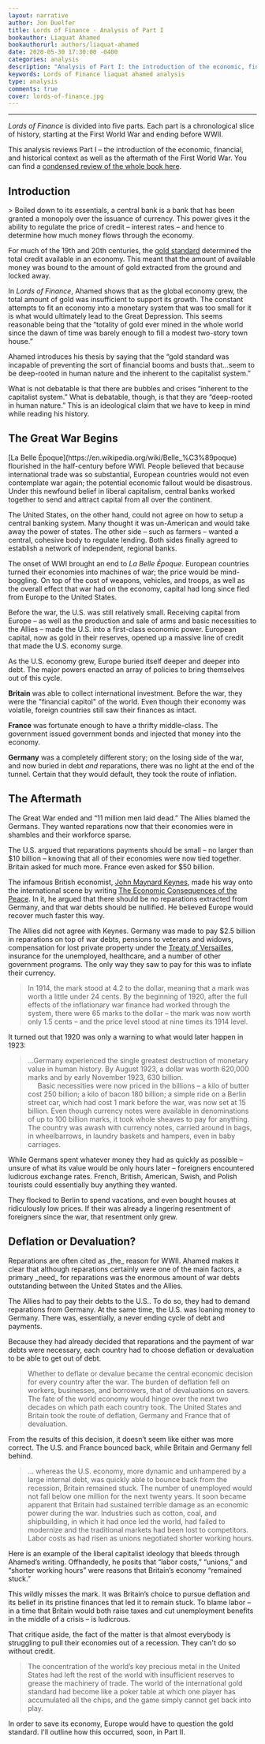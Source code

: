```yaml
---
layout: narrative
author: Jon Duelfer
title: Lords of Finance - Analysis of Part I
bookauthor: Liaquat Ahamed
bookauthorurl: authors/liaquat-ahamed
date: 2020-05-30 17:30:00 -0400
categories: analysis
description: "Analysis of Part I: the introduction of the economic, financial, and historical context as well as the aftermath of the First World War."
keywords: Lords of Finance liaquat ahamed analysis
type: analysis
comments: true
cover: lords-of-finance.jpg
---
```

<hr/>

_Lords of Finance_ is divided into five parts. Each part is a chronological slice of history, starting at the First World War and ending before WWII.

This analysis reviews Part I – the introduction of the economic, financial, and historical context as well as the aftermath of the First World War. You can find a [condensed review of the whole book here](/texts/2020-05-28-lords-of-finance).

<h2><strong>Introduction</strong></h2>
> Boiled down to its essentials, a central bank is a bank that has been granted a monopoly over the issuance of currency. This power gives it the ability to regulate the price of credit – interest rates – and hence to determine how much money flows through the economy.

For much of the 19th and 20th centuries, the [gold standard](https://en.wikipedia.org/wiki/Gold_standard) determined the total credit available in an economy. This meant that the amount of available money was bound to the amount of gold extracted from the ground and locked away.

In _Lords of Finance_, Ahamed shows that as the global economy grew, the total amount of gold was insufficient to support its growth. The constant attempts to fit an economy into a monetary system that was too small for it is what would ultimately lead to the Great Depression. This seems reasonable being that the “totality of gold ever mined in the whole world since the dawn of time was barely enough to fill a modest two-story town house.”

Ahamed introduces his thesis by saying that the “gold standard was incapable of preventing the sort of financial booms and busts that...seem to be deep-rooted in human nature and the inherent to the capitalist system.”

What is not debatable is that there are bubbles and crises “inherent to the capitalist system.” What is debatable, though, is that they are “deep-rooted in human nature.” This is an ideological claim that we have to keep in mind while reading his history.

<h2><strong>The Great War Begins</strong></h2>
[La Belle Époque](https://en.wikipedia.org/wiki/Belle_%C3%89poque) flourished in the half-century before WWI. People believed that because international trade was so substantial, European countries would not even contemplate war again; the potential economic fallout would be disastrous. Under this newfound belief in liberal capitalism, central banks worked together to send and attract capital from all over the continent.

The United States, on the other hand, could not agree on how to setup a central banking system. Many thought it was un-American and would take away the power of states. The other side – such as farmers – wanted a central, cohesive body to regulate lending. Both sides finally agreed to establish a network of independent, regional banks.

The onset of WWI brought an end to _La Belle Époque_. European countries turned their economies into machines of war; the price would be mind-boggling. On top of the cost of weapons, vehicles, and troops, as well as the overall effect that war had on the economy, capital had long since fled from Europe to the United States.

Before the war, the U.S. was still relatively small. Receiving capital from Europe – as well as the production and sale of arms and basic necessities to the Allies – made the U.S. into a first-class economic power. European capital, now as gold in their reserves, opened up a massive line of credit that made the U.S. economy surge.

As the U.S. economy grew, Europe buried itself deeper and deeper into debt. The major powers enacted an array of policies to bring themselves out of this cycle.

**Britain** was able to collect international investment. Before the war, they were the "financial capitol" of the world. Even though their economy was volatile, foreign countries still saw their finances as intact.

**France** was fortunate enough to have a thrifty middle-class. The government issued government bonds and injected that money into the economy.

**Germany** was a completely different story; on the losing side of the war, and now buried in debt _and_ reparations, there was no light at the end of the tunnel. Certain that they would default, they took the route of inflation.

<h2><strong>The Aftermath</strong></h2>
The Great War ended and “11 million men laid dead.” The Allies blamed the Germans. They wanted reparations now that their economies were in shambles and their workforce sparse.

The U.S. argued that reparations payments should be small – no larger than $10 billion – knowing that all of their economies were now tied together. Britain asked for much more. France even asked for $50 billion.

The infamous British economist, [John Maynard Keynes](https://en.wikipedia.org/wiki/John_Maynard_Keynes), made his way onto the international scene by writing [The Economic Consequences of the Peace](https://en.wikipedia.org/wiki/The_Economic_Consequences_of_the_Peace). In it, he argued that there should be no reparations extracted from Germany, and that war debts should be nullified. He believed Europe would recover much faster this way.

The Allies did not agree with Keynes. Germany was made to pay $2.5 billion in reparations on top of war debts, pensions to veterans and widows, compensation for lost private property under the [Treaty of Versailles](https://en.wikipedia.org/wiki/Treaty_of_Versailles), insurance for the unemployed, healthcare, and a number of other government programs. The only way they saw to pay for this was to inflate their currency.
> In 1914, the mark stood at 4.2 to the dollar, meaning that a mark was worth a little under 24 cents. By the beginning of 1920, after the full effects of the inflationary war finance had worked through the system, there were 65 marks to the dollar – the mark was now worth only 1.5 cents – and the price level stood at nine times its 1914 level.

It turned out that 1920 was only a warning to what would later happen in 1923:
> …Germany experienced the single greatest destruction of monetary value in human history. By August 1923, a dollar was worth 620,000 marks and by early November 1923, 630 billion.<br/>
&nbsp;&nbsp;&nbsp;&nbsp; Basic necessities were now priced in the billions – a kilo of butter cost 250 billion; a kilo of bacon 180 billion; a simple ride on a Berlin street car, which had cost 1 mark before the war, was now set at 15 billion. Even though currency notes were available in denominations of up to 100 billion marks, it took whole sheaves to pay for anything. The country was awash with currency notes, carried around in bags, in wheelbarrows, in laundry baskets and hampers, even in baby carriages.

While Germans spent whatever money they had as quickly as possible – unsure of what its value would be only hours later – foreigners encountered ludicrous exchange rates. French, British, American, Swish, and Polish tourists could essentially buy anything they wanted.

They flocked to Berlin to spend vacations, and even bought houses at ridiculously low prices. If their was already a lingering resentment of foreigners since the war, that resentment only grew. 

<h2><strong>Deflation or Devaluation?</strong></h2>
Reparations are often cited as _the_ reason for WWII. Ahamed makes it clear that although reparations certainly were one of the main factors, a primary _need_ for reparations was the enormous amount of war debts outstanding between the United States and the Allies.

The Allies had to pay their debts to the U.S.. To do so, they had to demand reparations from Germany. At the same time, the U.S. was loaning money to Germany. There was, essentially, a never ending cycle of debt and payments.

Because they had already decided that reparations and the payment of war debts were necessary, each country had to choose deflation or devaluation to be able to get out of debt.
> Whether to deflate or devalue became the central economic decision for every country after the war. The burden of deflation fell on workers, businesses, and borrowers, that of devaluations on savers. The fate of the world economy would hinge over the next two decades on which path each country took. The United States and Britain took the route of deflation, Germany and France that of devaluation. 

From the results of this decision, it doesn’t seem like either was more correct. The U.S. and France bounced back, while Britain and Germany fell behind.
> … whereas the U.S. economy, more dynamic and unhampered by a large internal debt, was quickly able to bounce back from the recession, Britain remained stuck. The number of unemployed would not fall below one million for the next twenty years. It soon became apparent that Britain had sustained terrible damage as an economic power during the war. Industries such as cotton, coal, and shipbuilding, in which it had once led the world, had failed to modernize and the traditional markets had been lost to competitors. Labor costs as had risen as unions negotiated shorter working hours.

Here is an example of the liberal capitalist ideology that bleeds through Ahamed’s writing. Offhandedly, he posits that “labor costs,” “unions,” and “shorter working hours” were reasons that Britain’s economy “remained stuck.”

This wildly misses the mark. It was Britain’s choice to pursue deflation and its belief in its pristine finances that led it to remain stuck. To blame labor – in a time that Britain would both raise taxes and cut unemployment benefits in the middle of a crisis – is ludicrous.

That critique aside, the fact of the matter is that almost everybody is struggling to pull their economies out of a recession. They can't do so without credit.
> The concentration of the world’s key precious metal in the United States had left the rest of the world with insufficient reserves to grease the machinery of trade. The world of the international gold standard had become like a poker table at which one player has accumulated all the chips, and the game simply cannot get back into play.

In order to save its economy, Europe would have to question the gold standard. I'll outline how this occurred, soon, in Part II.
